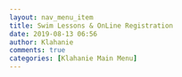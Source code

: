 ```yaml
---
layout: nav_menu_item
title: Swim Lessons & OnLine Registration
date: 2019-08-13 06:56
author: Klahanie
comments: true
categories: [Klahanie Main Menu]
---
```


